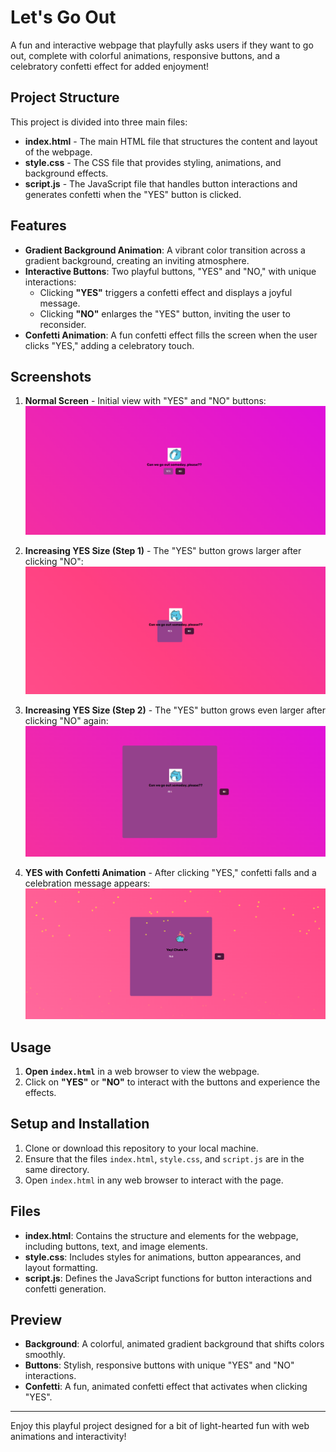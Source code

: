 # Let's Go Out

A fun and interactive webpage that playfully asks users if they want to go out, complete with colorful animations, responsive buttons, and a celebratory confetti effect for added enjoyment!

## Project Structure

This project is divided into three main files:

- **index.html** - The main HTML file that structures the content and layout of the webpage.
- **style.css** - The CSS file that provides styling, animations, and background effects.
- **script.js** - The JavaScript file that handles button interactions and generates confetti when the "YES" button is clicked.

## Features

- **Gradient Background Animation**: A vibrant color transition across a gradient background, creating an inviting atmosphere.
- **Interactive Buttons**: Two playful buttons, "YES" and "NO," with unique interactions:
    - Clicking **"YES"** triggers a confetti effect and displays a joyful message.
    - Clicking **"NO"** enlarges the "YES" button, inviting the user to reconsider.
- **Confetti Animation**: A fun confetti effect fills the screen when the user clicks "YES," adding a celebratory touch.

## Screenshots

1. **Normal Screen** - Initial view with "YES" and "NO" buttons:
   ![Normal View](images/normal_view.png)

2. **Increasing YES Size (Step 1)** - The "YES" button grows larger after clicking "NO":
   ![Increasing Size Step 1](images/increase_yes_1.png)

3. **Increasing YES Size (Step 2)** - The "YES" button grows even larger after clicking "NO" again:
   ![Increasing Size Step 2](images/increase_yes_2.png)

4. **YES with Confetti Animation** - After clicking "YES," confetti falls and a celebration message appears:
   ![YES Confetti](images/yes_confetti.png)

## Usage

1. **Open `index.html`** in a web browser to view the webpage.
2. Click on **"YES"** or **"NO"** to interact with the buttons and experience the effects.

## Setup and Installation

1. Clone or download this repository to your local machine.
2. Ensure that the files `index.html`, `style.css`, and `script.js` are in the same directory.
3. Open `index.html` in any web browser to interact with the page.

## Files

- **index.html**: Contains the structure and elements for the webpage, including buttons, text, and image elements.
- **style.css**: Includes styles for animations, button appearances, and layout formatting.
- **script.js**: Defines the JavaScript functions for button interactions and confetti generation.

## Preview

- **Background**: A colorful, animated gradient background that shifts colors smoothly.
- **Buttons**: Stylish, responsive buttons with unique "YES" and "NO" interactions.
- **Confetti**: A fun, animated confetti effect that activates when clicking "YES".

---

Enjoy this playful project designed for a bit of light-hearted fun with web animations and interactivity!

